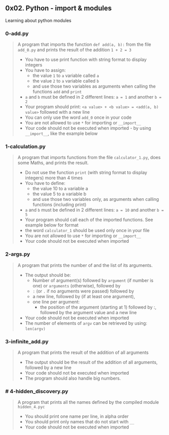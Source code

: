 ## 0x02. Python - import & modules
Learning about python modules

### 0-add.py
> A program that imports the function `def add(a, b):` from the file `add_0.py`
>  and prints the result of the addition `1 + 2 = 3`
> * You have to use print function with string format to display integers
> * You have to assign:
>   * the value `1` to `a` variable called `a`
>   * the value `2` to `a` variable called `b`
>   * and use those two variables as arguments when calling the functions `add` and `print`
> * `a` and `b` must be defined in 2 different lines: `a = 1` and another `b = 2`
> * Your program should print: `<a value> + <b value> = <add(a, b) value>` followed with a new line
> * You can only use the word `add_0` once in your code
> * You are not allowed to use `*` for importing or `__import__`
> * Your code should not be executed when imported - by using `__import__`, like the example below

### 1-calculation.py
> A program that imports functions from the file `calculator_1.py`, does some
> Maths, and prints the result.
> * Do not use the function `print` (with string format to display integers) more
>   than 4 times
> * You have to define:
>   * the value 10 to a variable a
>   * the value 5 to a variable b
>   * and use those two variables only, as arguments when calling functions 
> (including print)
> * `a` and `b` must be defined in 2 different lines: `a = 10` and another `b = 5`
> * Your program should call each of the imported functions. See example below for
> format
> * the word `calculator_1` should be used only once in your file
> * You are not allowed to use `*` for importing or `__import__`
> * Your code should not be executed when imported


### 2-args.py
> A program that prints the number of and the list of its arguments.
> * The output should be:
>   * Number of argument(s) followed by `argument` (if number is one) or `arguments`
> (otherwise), followed by
>   * `:` (or `.` if no arguments were passed) followed by
>   * a new line, followed by (if at least one argument),
>   * one line per argument:
>     * the position of the argument (starting at 1) followed by :, followed by
>       the argument value and a new line
> * Your code should not be executed when imported
> * The number of elements of `argv` can be retrieved by using: `len(argv)`


### 3-infinite_add.py
> A program that prints the result of the addition of all arguments
> * The output should be the result of the addition of all arguments, followed
>   by a new line
> * Your code should not be executed when imported
> * The program should also handle big numbers. 


### # 4-hidden_discovery.py
> A program that prints all the names defined by the compiled module
> `hidden_4.pyc`
> * You should print one name per line, in alpha order
> * You should print only names that do not start with `__`
> * Your code should not be executed when imported

